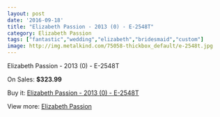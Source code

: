 ```yaml
---
layout: post
date: '2016-09-18'
title: "Elizabeth Passion - 2013 (0) - E-2548T"
category: Elizabeth Passion
tags: ["fantastic","wedding","elizabeth","bridesmaid","custom"]
image: http://img.metalkind.com/75058-thickbox_default/e-2548t.jpg
---
```

Elizabeth Passion - 2013 (0) - E-2548T

On Sales: **$323.99**
<a href="https://www.metalkind.com/en/elizabeth-passion/1431-e-2548t.html"><amp-img layout="responsive" width="600" height="600" src="//img.metalkind.com/75058-thickbox_default/e-2548t.jpg" alt="Elizabeth Passion - 2013 (0) - E-2548T 0" /></a>

Buy it: [Elizabeth Passion - 2013 (0) - E-2548T](https://www.metalkind.com/en/elizabeth-passion/1431-e-2548t.html "Elizabeth Passion - 2013 (0) - E-2548T")

View more: [Elizabeth Passion](https://www.metalkind.com/en/43-elizabeth-passion "Elizabeth Passion")